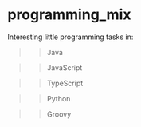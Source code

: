 # programming_mix

Interesting little programming tasks in:

>> Java

>> JavaScript

>> TypeScript

>> Python

>> Groovy

